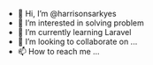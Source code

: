 - 👋 Hi, I’m @harrisonsarkyes
- 👀 I’m interested in solving problem
- 🌱 I’m currently learning Laravel
- 💞️ I’m looking to collaborate on ...
- 📫 How to reach me ...

<!---
harrisonsarkyes/harrisonsarkyes is a ✨ special ✨ repository because its `README.md` (this file) appears on your GitHub profile.
You can click the Preview link to take a look at your changes.
--->
